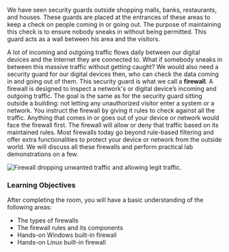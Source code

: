 We have seen security guards outside shopping malls, banks, restaurants, and houses. These guards are placed at the entrances of these areas to keep a check on people coming in or going out. The purpose of maintaining this check is to ensure nobody sneaks in without being permitted. This guard acts as a wall between his area and the visitors.

A lot of incoming and outgoing traffic flows daily between our digital devices and the Internet they are connected to. What if somebody sneaks in between this massive traffic without getting caught? We would also need a security guard for our digital devices then, who can check the data coming in and going out of them. This security guard is what we call a **firewall**. A firewall is designed to inspect a network's or digital device’s incoming and outgoing traffic. The goal is the same as for the security guard sitting outside a building: not letting any unauthorized visitor enter a system or a network. You instruct the firewall by giving it rules to check against all the traffic. Anything that comes in or goes out of your device or network would face the firewall first. The firewall will allow or deny that traffic based on its maintained rules. Most firewalls today go beyond rule-based filtering and offer extra functionalities to protect your device or network from the outside world. We will discuss all these firewalls and perform practical lab demonstrations on a few. 

![Firewall dropping unwanted traffic and allowing legit traffic.](https://tryhackme-images.s3.amazonaws.com/user-uploads/6645aa8c024f7893371eb7ac/room-content/6645aa8c024f7893371eb7ac-1723114287705.svg)  

### Learning Objectives

After completing the room, you will have a basic understanding of the following areas:

- The types of firewalls
- The firewall rules and its components
- Hands-on Windows built-in firewall 
- Hands-on Linux built-in firewall